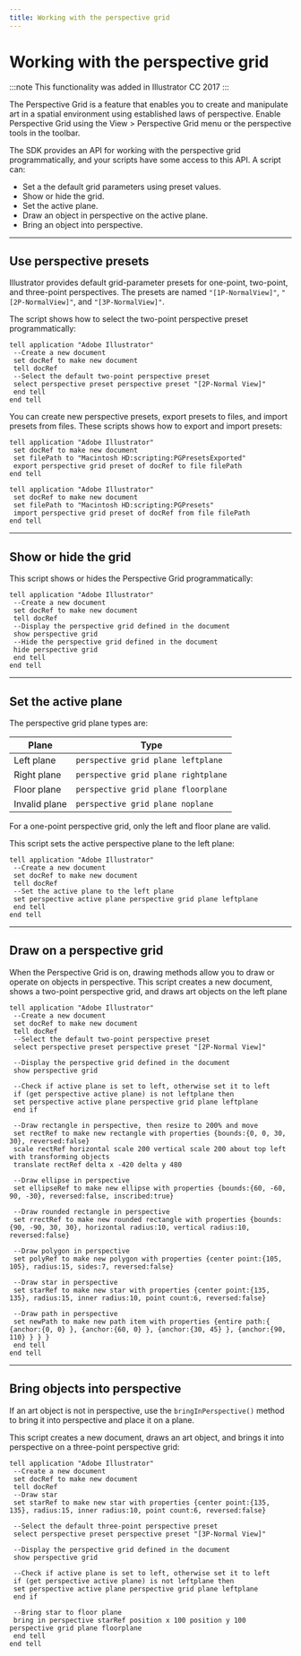 ```yaml
---
title: Working with the perspective grid
---
```

# Working with the perspective grid

:::note
This functionality was added in Illustrator CC 2017
:::

The Perspective Grid is a feature that enables you to create and manipulate art in a spatial environment using established laws of perspective. Enable Perspective Grid using the View > Perspective Grid menu or the perspective tools in the toolbar.

The SDK provides an API for working with the perspective grid programmatically, and your scripts have some access to this API. A script can:

- Set a the default grid parameters using preset values.
- Show or hide the grid.
- Set the active plane.
- Draw an object in perspective on the active plane.
- Bring an object into perspective.

---

## Use perspective presets

Illustrator provides default grid-parameter presets for one-point, two-point, and three-point perspectives. The presets are named `"[1P-NormalView]"`, `"[2P-NormalView]"`, and `"[3P-NormalView]"`.

The script shows how to select the two-point perspective preset programmatically:

```applescript
tell application "Adobe Illustrator"
 --Create a new document
 set docRef to make new document
 tell docRef
 --Select the default two-point perspective preset
 select perspective preset perspective preset "[2P-Normal View]"
 end tell
end tell
```

You can create new perspective presets, export presets to files, and import presets from files. These scripts shows how to export and import presets:

```applescript
tell application "Adobe Illustrator"
 set docRef to make new document
 set filePath to "Macintosh HD:scripting:PGPresetsExported"
 export perspective grid preset of docRef to file filePath
end tell

tell application "Adobe Illustrator"
 set docRef to make new document
 set filePath to "Macintosh HD:scripting:PGPresets"
 import perspective grid preset of docRef from file filePath
end tell
```

---

## Show or hide the grid

This script shows or hides the Perspective Grid programmatically:

```applescript
tell application "Adobe Illustrator"
 --Create a new document
 set docRef to make new document
 tell docRef
 --Display the perspective grid defined in the document
 show perspective grid
 --Hide the perspective grid defined in the document
 hide perspective grid
 end tell
end tell
```

---

## Set the active plane

The perspective grid plane types are:

| Plane | Type |
| --- | --- |
| Left plane | `perspective grid plane leftplane` |
| Right plane | `perspective grid plane rightplane` |
| Floor plane | `perspective grid plane floorplane` |
| Invalid plane | `perspective grid plane noplane` |

For a one-point perspective grid, only the left and floor plane are valid.

This script sets the active perspective plane to the left plane:

```applescript
tell application "Adobe Illustrator"
 --Create a new document
 set docRef to make new document
 tell docRef
 --Set the active plane to the left plane
 set perspective active plane perspective grid plane leftplane
 end tell
end tell
```

---

## Draw on a perspective grid

When the Perspective Grid is on, drawing methods allow you to draw or operate on objects in perspective. This script creates a new document, shows a two-point perspective grid, and draws art objects on the left
plane

```applescript
tell application "Adobe Illustrator"
 --Create a new document
 set docRef to make new document
 tell docRef
 --Select the default two-point perspective preset
 select perspective preset perspective preset "[2P-Normal View]"

 --Display the perspective grid defined in the document
 show perspective grid

 --Check if active plane is set to left, otherwise set it to left
 if (get perspective active plane) is not leftplane then
 set perspective active plane perspective grid plane leftplane
 end if

 --Draw rectangle in perspective, then resize to 200% and move
 set rectRef to make new rectangle with properties {bounds:{0, 0, 30, 30}, reversed:false}
 scale rectRef horizontal scale 200 vertical scale 200 about top left with transforming objects
 translate rectRef delta x -420 delta y 480

 --Draw ellipse in perspective
 set ellipseRef to make new ellipse with properties {bounds:{60, -60, 90, -30}, reversed:false, inscribed:true}

 --Draw rounded rectangle in perspective
 set rrectRef to make new rounded rectangle with properties {bounds:{90, -90, 30, 30}, horizontal radius:10, vertical radius:10, reversed:false}

 --Draw polygon in perspective
 set polyRef to make new polygon with properties {center point:{105, 105}, radius:15, sides:7, reversed:false}

 --Draw star in perspective
 set starRef to make new star with properties {center point:{135, 135}, radius:15, inner radius:10, point count:6, reversed:false}

 --Draw path in perspective
 set newPath to make new path item with properties {entire path:{ {anchor:{0, 0} }, {anchor:{60, 0} }, {anchor:{30, 45} }, {anchor:{90, 110} } } }
 end tell
end tell
```

---

## Bring objects into perspective

If an art object is not in perspective, use the `bringInPerspective()` method to bring it into perspective and place it on a plane.

This script creates a new document, draws an art object, and brings it into perspective on a three-point perspective grid:

```applescript
tell application "Adobe Illustrator"
 --Create a new document
 set docRef to make new document
 tell docRef
 --Draw star
 set starRef to make new star with properties {center point:{135, 135}, radius:15, inner radius:10, point count:6, reversed:false}

 --Select the default three-point perspective preset
 select perspective preset perspective preset "[3P-Normal View]"

 --Display the perspective grid defined in the document
 show perspective grid

 --Check if active plane is set to left, otherwise set it to left
 if (get perspective active plane) is not leftplane then
 set perspective active plane perspective grid plane leftplane
 end if

 --Bring star to floor plane
 bring in perspective starRef position x 100 position y 100 perspective grid plane floorplane
 end tell
end tell
```
